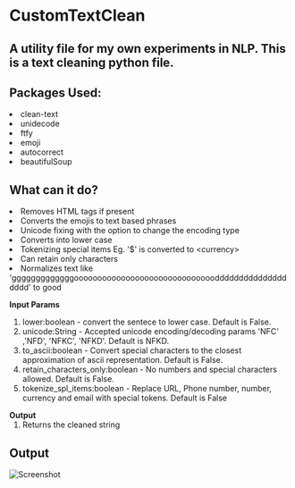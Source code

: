 # CustomTextClean

## A utility file for my own experiments in NLP. This is a text cleaning python file.

## Packages Used:
<li> clean-text
<li> unidecode
<li> ftfy
<li> emoji
<li> autocorrect
<li> beautifulSoup

## What can it do?
<li> Removes HTML tags if present
<li> Converts the emojis to text based phrases
<li> Unicode fixing with the option to change the encoding type
<li> Converts into lower case
<li> Tokenizing special items Eg. '$' is converted to &lt;currency&gt;
<li> Can retain only characters
<li> Normalizes text like 'gggggggggggggooooooooooooooooooooooooooooooddddddddddddddddddd' to good

<b> Input Params </b>
  <ol> 
  <li> lower:boolean - convert the sentece to lower case. Default is False.
  <li> unicode:String - Accepted unicode encoding/decoding params 'NFC' ,'NFD', 'NFKC', 'NFKD'. Default is NFKD.
  <li> to_ascii:boolean - Convert special characters to the closest approximation of ascii representation. Default is False.
  <li> retain_characters_only:boolean - No numbers and special characters allowed. Default is False.
  <li> tokenize_spl_items:boolean - Replace URL, Phone number, number, currency and email with special tokens. Default is False
  </ol>
<b> Output </b>
  <ol>
  <li> Returns the cleaned string
  </ol>  

## Output

![Screenshot](../master/output.PNG)
